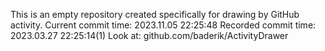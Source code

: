This is an empty repository created specifically for drawing by GitHub activity.
Current commit time: 2023.11.05 22:25:48
Recorded commit time: 2023.03.27 22:25:14(1)
Look at: github.com/baderik/ActivityDrawer
